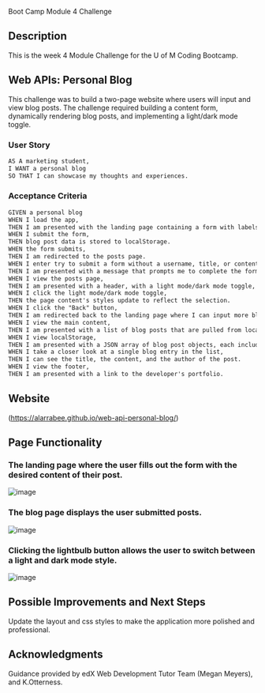 Boot Camp Module 4 Challenge

## Description
This is the week 4 Module Challenge for the U of M Coding Bootcamp.

## Web APIs: Personal Blog
This challenge was to build a two-page website where users will input and view blog posts. The challenge required building a content form, dynamically rendering blog posts, and implementing a light/dark mode toggle.

### User Story
```md
AS A marketing student,
I WANT a personal blog
SO THAT I can showcase my thoughts and experiences.
```

### Acceptance Criteria
```md
GIVEN a personal blog
WHEN I load the app,
THEN I am presented with the landing page containing a form with labels and inputs for username, blog title, and blog content.
WHEN I submit the form,
THEN blog post data is stored to localStorage.
WHEN the form submits,
THEN I am redirected to the posts page.
WHEN I enter try to submit a form without a username, title, or content,
THEN I am presented with a message that prompts me to complete the form.
WHEN I view the posts page,
THEN I am presented with a header, with a light mode/dark mode toggle, and a "Back" button.
WHEN I click the light mode/dark mode toggle,
THEN the page content's styles update to reflect the selection.
WHEN I click the "Back" button,
THEN I am redirected back to the landing page where I can input more blog entries.
WHEN I view the main content,
THEN I am presented with a list of blog posts that are pulled from localStorage.
WHEN I view localStorage,
THEN I am presented with a JSON array of blog post objects, each including the post author's username, title of the post, and post's content.
WHEN I take a closer look at a single blog entry in the list,
THEN I can see the title, the content, and the author of the post.
WHEN I view the footer,
THEN I am presented with a link to the developer's portfolio.
```

## Website
(https://alarrabee.github.io/web-api-personal-blog/)

## Page Functionality

### The landing page where the user fills out the form with the desired content of their post.
![image](https://github.com/alarrabee/web-api-personal-blog/assets/149320486/3d40437f-c374-4f3e-bef6-098e71f0b5bf)

### The blog page displays the user submitted posts.
![image](https://github.com/alarrabee/web-api-personal-blog/assets/149320486/f93e239d-6fc8-4435-aefb-ef23c32f2caf)

### Clicking the lightbulb button allows the user to switch between a light and dark mode style.
![image](https://github.com/alarrabee/web-api-personal-blog/assets/149320486/cce0fd9a-1d70-49c8-a70f-ce8d37d56806)


## Possible Improvements and Next Steps
Update the layout and css styles to make the application more polished and professional. 

## Acknowledgments
Guidance provided by edX Web Development Tutor Team (Megan Meyers), and K.Otterness.
